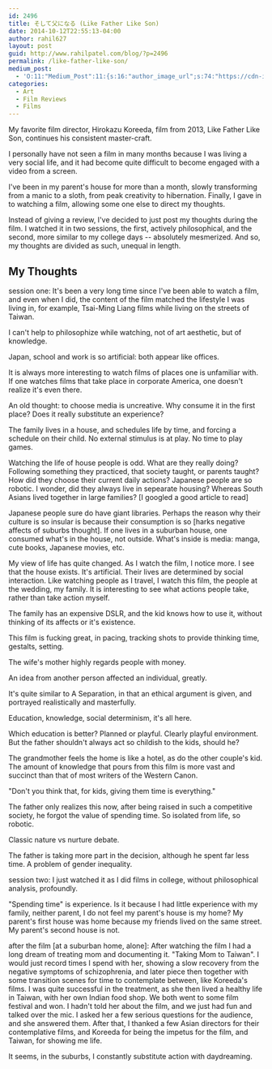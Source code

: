 ```yaml
---
id: 2496
title: そして父になる (Like Father Like Son)
date: 2014-10-12T22:55:13-04:00
author: rahil627
layout: post
guid: http://www.rahilpatel.com/blog/?p=2496
permalink: /like-father-like-son/
medium_post:
  - 'O:11:"Medium_Post":11:{s:16:"author_image_url";s:74:"https://cdn-images-1.medium.com/fit/c/200/200/1*dmbNkD5D-u45r44go_cf0g.png";s:10:"author_url";s:28:"https://medium.com/@rahil627";s:11:"byline_name";N;s:12:"byline_email";N;s:10:"cross_link";s:2:"no";s:2:"id";s:11:"17a4195ba9f";s:21:"follower_notification";s:3:"yes";s:7:"license";s:19:"all-rights-reserved";s:14:"publication_id";s:2:"-1";s:6:"status";s:6:"public";s:3:"url";s:61:"https://medium.com/@rahil627/like-father-like-son-17a4195ba9f";}'
categories:
  - Art
  - Film Reviews
  - Films
---
```

My favorite film director, Hirokazu Koreeda, film from 2013, Like Father Like Son, continues his consistent master-craft.

I personally have not seen a film in many months because I was living a very social life, and it had become quite difficult to become engaged with a video from a screen.

I've been in my parent's house for more than a month, slowly transforming from a manic to a sloth, from peak creativity to hibernation. Finally, I gave in to watching a film, allowing some one else to direct my thoughts.

Instead of giving a review, I've decided to just post my thoughts during the film. I watched it in two sessions, the first, actively philosophical, and the second, more similar to my college days -- absolutely mesmerized. And so, my thoughts are divided as such, unequal in length.

<h2>My Thoughts</h2>
session one:
It's been a very long time since I've been able to watch a film, and even when I did, the content of the film matched the lifestyle I was living in, for example, Tsai-Ming Liang films while living on the streets of Taiwan.

I can't help to philosophize while watching, not of art aesthetic, but of knowledge.

Japan, school and work is so artificial: both appear like offices.

It is always more interesting to watch films of places one is unfamiliar with. If one watches films that take place in corporate America, one doesn't realize it's even there.

An old thought: to choose media is uncreative. Why consume it in the first place? Does it really substitute an experience?

The family lives in a house, and schedules life by time, and forcing a schedule on their child. No external stimulus is at play. No time to play games.

Watching the life of house people is odd. What are they really doing? Following something they practiced, that society taught, or parents taught? How did they choose their current daily actions? Japanese people are so robotic. I wonder, did they always live in sepearate housing? Whereas South Asians lived together in large families? [I googled a good article to read]

Japanese people sure do have giant libraries. Perhaps the reason why their culture is so insular is because their consumption is so [harks negative affects of suburbs thought]. If one lives in a suburban house, one consumed what's in the house, not outside. What's inside is media: manga, cute books, Japanese movies, etc.

My view of life has quite changed. As I watch the film, I notice more. I see that the house exists. It's artificial. Their lives are determined by social interaction. Like watching people as I travel, I watch this film, the people at the wedding, my family. It is interesting to see what actions people take, rather than take action myself.

The family has an expensive DSLR, and the kid knows how to use it, without thinking of its affects or it's existence.

This film is fucking great, in pacing, tracking shots to provide thinking time, gestalts, setting.

The wife's mother highly regards people with money.

An idea from another person affected an individual, greatly.

It's quite similar to A Separation, in that an ethical argument is given, and portrayed realistically and masterfully.

Education, knowledge, social determinism, it's all here.

Which education is better? Planned or playful. Clearly playful environment. But the father shouldn't always act so childish to the kids, should he?

The grandmother feels the home is like a hotel, as do the other couple's kid. The amount of knowledge that pours from this film is more vast and succinct than that of most writers of the Western Canon.

"Don't you think that, for kids, giving them time is everything."

The father only realizes this now, after being raised in such a competitive society, he forgot the value of spending time. So isolated from life, so robotic.

Classic nature vs nurture debate.

The father is taking more part in the decision, although he spent far less time. A problem of gender inequality.

session two:
I just watched it as I did films in college, without philosophical analysis, profoundly.

"Spending time" is experience. Is it because I had little experience with my family, neither parent, I do not feel my parent's house is my home? My parent's first house was home because my friends lived on the same street. My parent's second house is not.

after the film [at a suburban home, alone]:
After watching the film I had a long dream of treating mom and documenting it. "Taking Mom to Taiwan". I would just record times I spend with her, showing a slow recovery from the negative symptoms of schizophrenia, and later piece then together with some transition scenes for time to contemplate between, like Koreeda's films. I was quite successful in the treatment, as she then lived a healthy life in Taiwan, with her own Indian food shop. We both went to some film festival and won. I hadn't told her about the film, and we just had fun and talked over the mic. I asked her a few serious questions for the audience, and she answered them. After that, I thanked a few Asian directors for their contemplative films, and Koreeda for being the impetus for the film, and Taiwan, for showing me life.

It seems, in the suburbs, I constantly substitute action with daydreaming.